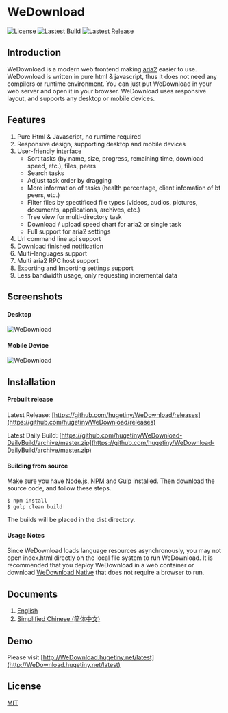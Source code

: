 # WeDownload
[![License](https://img.shields.io/github/license/hugetiny/WeDownload.svg?style=flat)](https://github.com/hugetiny/WeDownload/blob/master/LICENSE)
[![Lastest Build](https://img.shields.io/circleci/project/github/hugetiny/WeDownload.svg?style=flat)](https://circleci.com/gh/hugetiny/WeDownload/tree/master)
[![Lastest Release](https://img.shields.io/github/release/hugetiny/WeDownload.svg?style=flat)](https://github.com/hugetiny/WeDownload/releases)

## Introduction
WeDownload is a modern web frontend making [aria2](https://github.com/aria2/aria2) easier to use. WeDownload is written in pure html & javascript, thus it does not need any compilers or runtime environment. You can just put WeDownload in your web server and open it in your browser. WeDownload uses responsive layout, and supports any desktop or mobile devices.

## Features
1. Pure Html & Javascript, no runtime required
2. Responsive design, supporting desktop and mobile devices
3. User-friendly interface
    * Sort tasks (by name, size, progress, remaining time, download speed, etc.), files, peers
    * Search tasks
    * Adjust task order by dragging
    * More information of tasks (health percentage, client infomation of bt peers, etc.)
    * Filter files by spectificed file types (videos, audios, pictures, documents, applications, archives, etc.)
    * Tree view for multi-directory task
    * Download / upload speed chart for aria2 or single task
    * Full support for aria2 settings
4. Url command line api support
5. Download finished notification
6. Multi-languages support
7. Multi aria2 RPC host support
8. Exporting and Importing settings support
9. Less bandwidth usage, only requesting incremental data

## Screenshots
#### Desktop
![WeDownload](https://raw.githubusercontent.com/hugetiny/WeDownload-WebSite/master/screenshots/desktop.png)
#### Mobile Device
![WeDownload](https://raw.githubusercontent.com/hugetiny/WeDownload-WebSite/master/screenshots/mobile.png)

## Installation
#### Prebuilt release
Latest Release: [https://github.com/hugetiny/WeDownload/releases](https://github.com/hugetiny/WeDownload/releases)

Latest Daily Build: [https://github.com/hugetiny/WeDownload-DailyBuild/archive/master.zip](https://github.com/hugetiny/WeDownload-DailyBuild/archive/master.zip)

#### Building from source
Make sure you have [Node.js](https://nodejs.org/), [NPM](https://www.npmjs.com/) and [Gulp](https://gulpjs.com/) installed. Then download the source code, and follow these steps.

    $ npm install
    $ gulp clean build

The builds will be placed in the dist directory.

#### Usage Notes
Since WeDownload loads language resources asynchronously, you may not open index.html directly on the local file system to run WeDownload. It is recommended that you deploy WeDownload in a web container or download [WeDownload Native](https://github.com/hugetiny/WeDownload-Native) that does not require a browser to run.

## Documents
1. [English](http://WeDownload.hugetiny.net)
2. [Simplified Chinese (简体中文)](http://WeDownload.hugetiny.net/zh_Hans)

## Demo
Please visit [http://WeDownload.hugetiny.net/latest](http://WeDownload.hugetiny.net/latest)

## License
[MIT](https://github.com/hugetiny/WeDownload/blob/master/LICENSE)
